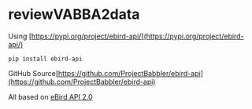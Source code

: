 # reviewVABBA2data

Using [https://pypi.org/project/ebird-api/](https://pypi.org/project/ebird-api/)

`pip install ebird-api`

GitHub Source[https://github.com/ProjectBabbler/ebird-api](https://github.com/ProjectBabbler/ebird-api)

All based on [eBird API 2.0](https://documenter.getpostman.com/view/664302/S1ENwy59?version=latest)
